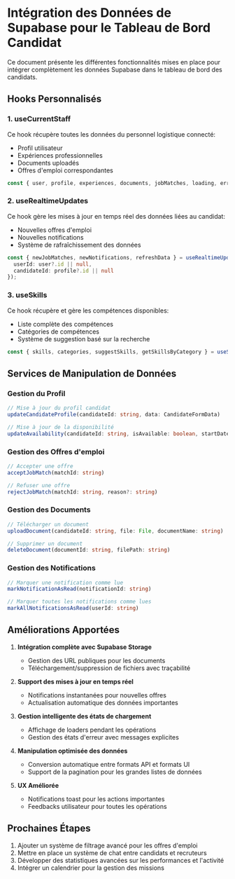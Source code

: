 # Intégration des Données de Supabase pour le Tableau de Bord Candidat

Ce document présente les différentes fonctionnalités mises en place pour intégrer complètement les données Supabase dans le tableau de bord des candidats.

## Hooks Personnalisés

### 1. useCurrentStaff

Ce hook récupère toutes les données du personnel logistique connecté:
- Profil utilisateur
- Expériences professionnelles
- Documents uploadés
- Offres d'emploi correspondantes

```typescript
const { user, profile, experiences, documents, jobMatches, loading, error } = useCurrentStaff();
```

### 2. useRealtimeUpdates

Ce hook gère les mises à jour en temps réel des données liées au candidat:
- Nouvelles offres d'emploi
- Nouvelles notifications
- Système de rafraîchissement des données

```typescript
const { newJobMatches, newNotifications, refreshData } = useRealtimeUpdates({
  userId: user?.id || null,
  candidateId: profile?.id || null
});
```

### 3. useSkills

Ce hook récupère et gère les compétences disponibles:
- Liste complète des compétences
- Catégories de compétences
- Système de suggestion basé sur la recherche

```typescript
const { skills, categories, suggestSkills, getSkillsByCategory } = useSkills();
```

## Services de Manipulation de Données

### Gestion du Profil

```typescript
// Mise à jour du profil candidat
updateCandidateProfile(candidateId: string, data: CandidateFormData)

// Mise à jour de la disponibilité
updateAvailability(candidateId: string, isAvailable: boolean, startDate?: Date, endDate?: Date)
```

### Gestion des Offres d'emploi

```typescript
// Accepter une offre
acceptJobMatch(matchId: string)

// Refuser une offre
rejectJobMatch(matchId: string, reason?: string)
```

### Gestion des Documents

```typescript
// Télécharger un document
uploadDocument(candidateId: string, file: File, documentName: string)

// Supprimer un document
deleteDocument(documentId: string, filePath: string)
```

### Gestion des Notifications

```typescript
// Marquer une notification comme lue
markNotificationAsRead(notificationId: string)

// Marquer toutes les notifications comme lues
markAllNotificationsAsRead(userId: string)
```

## Améliorations Apportées

1. **Intégration complète avec Supabase Storage**
   - Gestion des URL publiques pour les documents
   - Téléchargement/suppression de fichiers avec traçabilité

2. **Support des mises à jour en temps réel**
   - Notifications instantanées pour nouvelles offres
   - Actualisation automatique des données importantes

3. **Gestion intelligente des états de chargement**
   - Affichage de loaders pendant les opérations
   - Gestion des états d'erreur avec messages explicites

4. **Manipulation optimisée des données**
   - Conversion automatique entre formats API et formats UI
   - Support de la pagination pour les grandes listes de données

5. **UX Améliorée**
   - Notifications toast pour les actions importantes
   - Feedbacks utilisateur pour toutes les opérations

## Prochaines Étapes

1. Ajouter un système de filtrage avancé pour les offres d'emploi
2. Mettre en place un système de chat entre candidats et recruteurs
3. Développer des statistiques avancées sur les performances et l'activité
4. Intégrer un calendrier pour la gestion des missions
